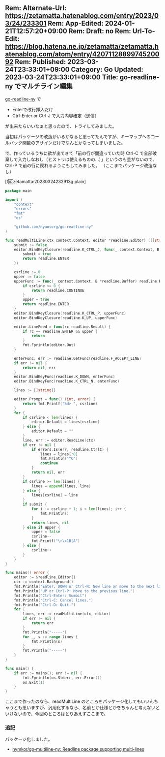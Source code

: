 Rem: Alternate-Url: https://zetamatta.hatenablog.com/entry/2023/03/24/233301
Rem: App-Edited: 2024-01-21T12:57:20+09:00
Rem: Draft: no
Rem: Url-To-Edit: https://blog.hatena.ne.jp/zetamatta/zetamatta.hatenablog.com/atom/entry/4207112889974520092
Rem: Published: 2023-03-24T23:33:01+09:00
Category: Go
Updated: 2023-03-24T23:33:01+09:00
Title: go-readline-ny でマルチライン編集
---
[go-readline-ny]: https://github.com/nyaosorg/go-readline-ny

[go-readline-ny] で

- Enterで改行挿入だけ
- Ctrl-Enter or Ctrl-J で入力内容確定（送信）

が出来たらいいなぁと思ったので、トライしてみました。

当初はパッケージの改造がいるかなぁと思ってたんですが、キーマップへのコールバック関数のアサインだけでなんとかなってしまいました。

で、作っているうちに欲が出てきて「前の行が間違っていた時 Ctrl-C で全部破棄して入力しなおし（ヒストリは使えるものの…）」というのも芸がないので、Ctrl-P で前の行に戻れるようにもしてみました。
（ここまでパッケージ改造なし）

[f:id:zetamatta:20230324232913g:plain]

```go
package main

import (
	"context"
	"errors"
	"fmt"
	"os"

	"github.com/nyaosorg/go-readline-ny"
)

func readMultiLine(ctx context.Context, editor *readline.Editor) ([]string, error) {
	submit := false
	editor.BindKeyClosure(readline.K_CTRL_J, func(_ context.Context, B *readline.Buffer) readline.Result {
		submit = true
		return readline.ENTER
	})

	csrline := 0
	upper := false
	upperFunc := func(_ context.Context, B *readline.Buffer) readline.Result {
		if csrline <= 0 {
			return readline.CONTINUE
		}
		upper = true
		return readline.ENTER
	}
	editor.BindKeyClosure(readline.K_CTRL_P, upperFunc)
	editor.BindKeyClosure(readline.K_UP, upperFunc)

	editor.LineFeed = func(rc readline.Result) {
		if rc == readline.ENTER && upper {
			return
		}
		fmt.Fprintln(editor.Out)
	}

	enterFunc, err := readline.GetFunc(readline.F_ACCEPT_LINE)
	if err != nil {
		return nil, err
	}
	editor.BindKeyFunc(readline.K_DOWN, enterFunc)
	editor.BindKeyFunc(readline.K_CTRL_N, enterFunc)

	lines := []string{}

	editor.Prompt = func() (int, error) {
		return fmt.Printf("%d> ", csrline)
	}
	for {
		if csrline < len(lines) {
			editor.Default = lines[csrline]
		} else {
			editor.Default = ""
		}
		line, err := editor.ReadLine(ctx)
		if err != nil {
			if errors.Is(err, readline.CtrlC) {
				lines = lines[:0]
				fmt.Println("^C")
				continue
			}
			return nil, err
		}
		if csrline >= len(lines) {
			lines = append(lines, line)
		} else {
			lines[csrline] = line
		}
		if submit {
			for i := csrline + 1; i < len(lines); i++ {
				fmt.Println()
			}
			return lines, nil
		} else if upper {
			upper = false
			csrline--
			fmt.Printf("\r\x1B[A")
		} else {
			csrline++
		}
	}
}

func mains() error {
	editor := &readline.Editor{}
	ctx := context.Background()
	fmt.Println("Enter, DOWN or Ctrl-N: New line or move to the next line")
	fmt.Println("UP or Ctrl-P: Move to the previous line.")
	fmt.Println("Ctrl-Enter: Sumbit")
	fmt.Println("Ctrl-C: Cancel lines.")
	fmt.Println("Ctrl-D: Quit.")
	for {
		lines, err := readMultiLine(ctx, editor)
		if err != nil {
			return err
		}
		fmt.Println("-----")
		for _, s := range lines {
			fmt.Println(s)
		}
		fmt.Println("-----")
	}
}

func main() {
	if err := mains(); err != nil {
		fmt.Fprintln(os.Stderr, err.Error())
		os.Exit(1)
	}
}
```

ここまで作ったのなら、readMultiLine のところをパッケージ化してもいいんちゃうとも思いますが、汎用化するなら、名前とか仕様とかをちゃんと考えないといけないので、今回のところはとりあえずここまで。

### 追記

パッケージ化しました。

- [hymkor/go-multiline-ny: Readline package supporting multi-lines](https://github.com/hymkor/go-multiline-ny)
